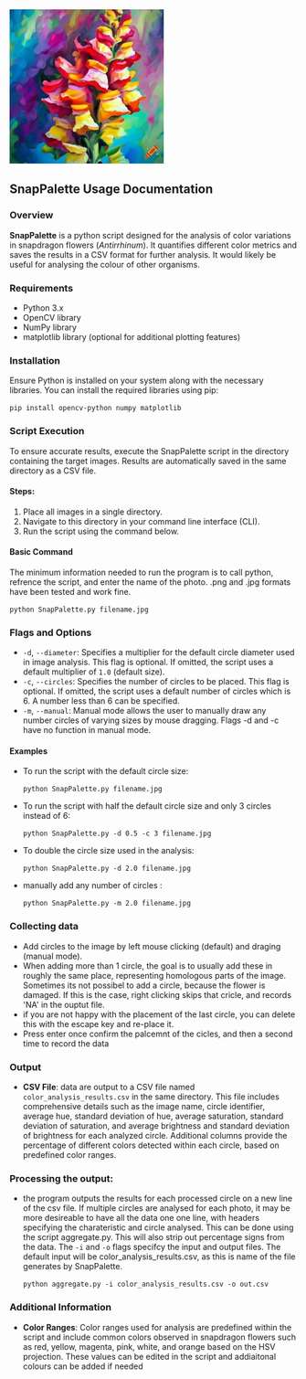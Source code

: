 <img src="craiyon_150823_vibrant_oil_painting_art_of_a_snapdragon_flower_in_a_rainbow_of_colours.png" height="270pt" align="bottom">

## SnapPalette Usage Documentation

### Overview
**SnapPalette** is a python script designed for the analysis of color variations in snapdragon flowers (*Antirrhinum*). It quantifies different color metrics and saves the results in a CSV format for further analysis. It would likely be useful for analysing the colour of other organisms. 

### Requirements
- Python 3.x
- OpenCV library
- NumPy library
- matplotlib library (optional for additional plotting features)

### Installation
Ensure Python is installed on your system along with the necessary libraries. You can install the required libraries using pip:

    pip install opencv-python numpy matplotlib

### Script Execution
To ensure accurate results, execute the SnapPalette script in the directory containing the target images. Results are automatically saved in the same directory as a CSV file.

#### Steps:
1. Place all images in a single directory.
2. Navigate to this directory in your command line interface (CLI).
3. Run the script using the command below.

#### Basic Command
The minimum information needed to run the program is to call python, refrence the script, and enter the name of the photo. .png and .jpg formats have been tested and work fine.

    python SnapPalette.py filename.jpg 

### Flags and Options
- `-d`, `--diameter`: Specifies a multiplier for the default circle diameter used in image analysis. This flag is optional. If omitted, the script uses a default multiplier of `1.0` (default size).
- `-c`, `--circles`: Specifies the number of circles to be placed. This flag is optional. If omitted, the script uses a default number of circles which is 6. A number less than 6 can be specified.
- `-m`, `--manual`: Manual mode allows the user to manually draw any number circles of varying sizes by mouse dragging. Flags -d and -c have no function in manual mode. 
#### Examples
- To run the script with the default circle size:

      python SnapPalette.py filename.jpg

- To run the script with half the default circle size and only 3 circles instead of 6:

      python SnapPalette.py -d 0.5 -c 3 filename.jpg 

- To double the circle size used in the analysis:

      python SnapPalette.py -d 2.0 filename.jpg

- manually add any number of circles :

      python SnapPalette.py -m 2.0 filename.jpg

### Collecting data
- Add circles to the image by left mouse clicking (default) and draging (manual mode).
- When adding more than 1 circle, the goal is to usually add these in roughly the same place, representing homologous parts of the image. Sometimes its not possibel to add a circle, because the flower is damaged. If this is the case, right clicking skips that cricle, and records 'NA' in the ouptut file.
- if you are not happy with the placement of the last circle, you can delete this with the escape key and re-place it. 
- Press enter once confirm the palcemnt of the cicles, and then a second time to record the data

### Output
- **CSV File**: data are output to a CSV file named `color_analysis_results.csv` in the same directory. This file includes comprehensive details such as the image name, circle identifier, average hue, standard deviation of hue, average saturation, standard deviation of saturation, and average brightness and standard deviation of brightness for each analyzed circle. Additional columns provide the percentage of different colors detected within each circle, based on predefined color ranges.

### Processing the output:
- the program outputs the results for each processed circle on a new line of the csv file. If multiple circles are analysed for each photo, it may be more desireable to have all the data one one line, with headers specifying the charateristic and circle analysed. This can be done using the script aggregate.py. This will also strip out percentage signs from the data. The `-i` and `-o` flags specifcy the input and output files. The default input will be color_analysis_results.csv, as this is name of the file generates by SnapPalette.

      python aggregate.py -i color_analysis_results.csv -o out.csv

### Additional Information
- **Color Ranges**: Color ranges used for analysis are predefined within the script and include common colors observed in snapdragon flowers such as red, yellow, magenta, pink, white, and orange based on the HSV projection. These values can be edited in the script and addiaitonal colours can be added if needed

